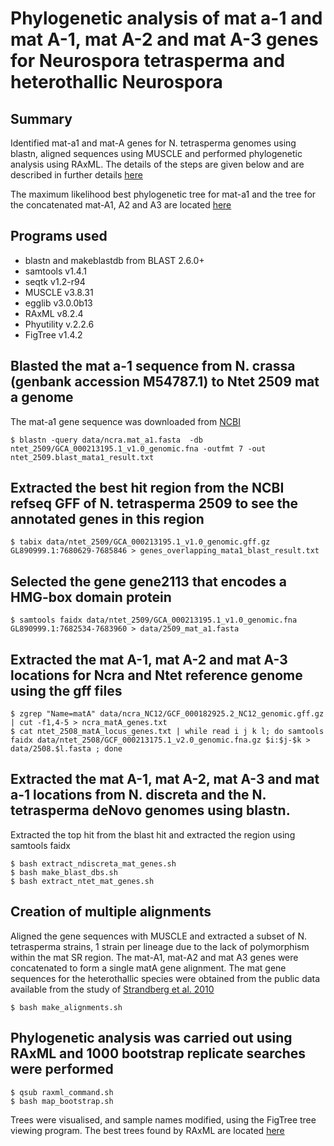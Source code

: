 # Phylogenetic analysis of mat a-1 and mat A-1, mat A-2 and mat A-3 genes for Neurospora tetrasperma and heterothallic Neurospora

## Summary
Identified mat-a1 and mat-A genes for N. tetrasperma genomes using blastn, aligned sequences using MUSCLE and performed phylogenetic analysis using RAxML. The details of the steps are given below and are described in further details [here](https://github.com/padraicc/mat_locus_phylogenetics/blob/master/methods.md)

The maximum likelihood best phylogenetic tree for mat-a1 and the tree for the concatenated mat-A1, A2 and A3 are located [here](https://github.com/padraicc/mat_locus_phylogenetics/tree/master/data/raxml_results)

## Programs used

 + blastn and makeblastdb from BLAST 2.6.0+ 
 + samtools v1.4.1
 + seqtk v1.2-r94
 + MUSCLE v3.8.31  
 + egglib v3.0.0b13  
 + RAxML v8.2.4  
 + Phyutility v.2.2.6  
 + FigTree v1.4.2

## Blasted the mat a-1 sequence from N. crassa (genbank accession M54787.1) to Ntet 2509 mat a genome 

The mat-a1 gene sequence was downloaded from [NCBI](https://www.ncbi.nlm.nih.gov/nuccore/293953?report=fastadyn094130)

    $ blastn -query data/ncra.mat_a1.fasta  -db ntet_2509/GCA_000213195.1_v1.0_genomic.fna -outfmt 7 -out ntet_2509.blast_mata1_result.txt

## Extracted the best hit region from the NCBI refseq GFF of N. tetrasperma 2509 to see the annotated genes in this region

	$ tabix data/ntet_2509/GCA_000213195.1_v1.0_genomic.gff.gz GL890999.1:7680629-7685846 > genes_overlapping_mata1_blast_result.txt

## Selected the gene gene2113 that encodes a HMG-box domain protein 

	$ samtools faidx data/ntet_2509/GCA_000213195.1_v1.0_genomic.fna GL890999.1:7682534-7683960 > data/2509_mat_a1.fasta
 
## Extracted the mat A-1, mat A-2 and mat A-3 locations for Ncra and Ntet reference genome using the gff files

	$ zgrep "Name=matA" data/ncra_NC12/GCF_000182925.2_NC12_genomic.gff.gz | cut -f1,4-5 > ncra_matA_genes.txt
	$ cat ntet_2508_matA_locus_genes.txt | while read i j k l; do samtools faidx data/ntet_2508/GCF_000213175.1_v2.0_genomic.fna.gz $i:$j-$k > data/2508.$l.fasta ; done

## Extracted the mat A-1, mat A-2, mat A-3 and mat a-1 locations from N. discreta and the N. tetrasperma deNovo genomes using blastn.

Extracted the top hit from the blast hit and extracted the region using samtools faidx
	
	$ bash extract_ndiscreta_mat_genes.sh
	$ bash make_blast_dbs.sh
	$ bash extract_ntet_mat_genes.sh
	
## Creation of multiple alignments
Aligned the gene sequences with MUSCLE and extracted a subset of N. tetrasperma strains, 1 strain per lineage due to the lack
of polymorphism within the mat SR region. The mat-A1, mat-A2 and mat A3 genes were concatenated to form a single matA gene
alignment. The mat gene sequences for the heterothallic species were obtained from the public data available from the 
study of [Strandberg et al. 2010](https://www.ncbi.nlm.nih.gov/pubmed/20601044)

	$ bash make_alignments.sh

## Phylogenetic analysis was carried out using RAxML and 1000 bootstrap replicate searches were performed 
 
	$ qsub raxml_command.sh
	$ bash map_bootstrap.sh
	
Trees were visualised, and sample names modified, using the FigTree tree viewing program. The best trees found by RAxML are located [here](https://github.com/padraicc/mat_locus_phylogenetics/tree/master/data/raxml_results)
	
  
  
